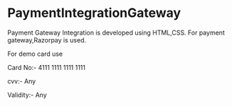 # PaymentIntegrationGateway
Payment Gateway Integration is developed using HTML,CSS. For payment gateway,Razorpay is used.

For demo card use

Card No:- 4111 1111 1111 1111

cvv:- Any

Validity:- Any
